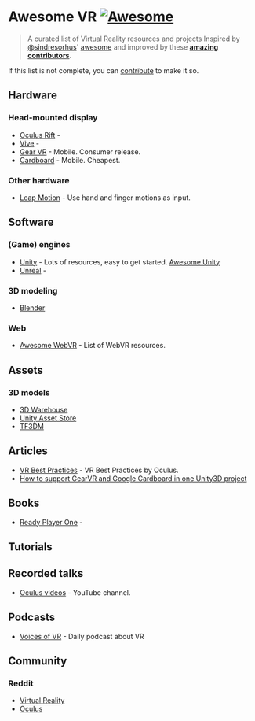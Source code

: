 # Awesome VR [![Awesome](https://cdn.rawgit.com/sindresorhus/awesome/d7305f38d29fed78fa85652e3a63e154dd8e8829/media/badge.svg)](https://github.com/sindresorhus/awesome)

> A curated list of Virtual Reality resources and projects
Inspired by [@sindresorhus](https://github.com/sindresorhus)' [awesome](https://github.com/sindresorhus/awesome) and improved by these **[amazing contributors](https://github.com/melbvr/awesome-VR/graphs/contributors)**.

If this list is not complete, you can [contribute](https://github.com/melbvr/awesome-VR/edit/master/README.md) to make it so.

## Hardware

### Head-mounted display

- [Oculus Rift](https://www.oculus.com/en-us/rift/) - 
- [Vive](http://www.htcvr.com/) - 
- [Gear VR](http://www.samsung.com/global/galaxy/wearables/gear-vr/) - Mobile. Consumer release.
- [Cardboard](https://www.google.com/get/cardboard/) - Mobile. Cheapest.

### Other hardware
- [Leap Motion](https://www.leapmotion.com/) - Use hand and finger motions as input.

## Software

### (Game) engines
- [Unity](https://unity3d.com/) - Lots of resources, easy to get started. [Awesome Unity ](https://github.com/RyanNielson/awesome-unity)
- [Unreal](https://www.unrealengine.com) -

### 3D modeling
- [Blender](https://www.blender.org/)

### Web
- [Awesome WebVR](https://github.com/wizztjh/awesome-WebVR) - List of WebVR resources.


## Assets

### 3D models
- [3D Warehouse](https://3dwarehouse.sketchup.com/?hl=en)
- [Unity Asset Store](https://www.assetstore.unity3d.com/en/#!/search/page=1/sortby=popularity/query=category:0)
- [TF3DM](http://tf3dm.com/)

## Articles
- [VR Best Practices](https://developer.oculus.com/documentation/intro-vr/latest/concepts/bp_intro/) - VR Best Practices by Oculus.
- [How to support GearVR and Google Cardboard in one Unity3D project](http://ralphbarbagallo.com/2015/05/26/how-to-support-gear-vr-and-google-cardboard-in-one-unity3d-project/)

## Books
- [Ready Player One](https://en.wikipedia.org/wiki/Ready_Player_One) -

## Tutorials

## Recorded talks
- [Oculus videos](https://www.youtube.com/user/oculusvr/videos) - YouTube channel.

## Podcasts
- [Voices of VR](http://voicesofvr.com/) - Daily podcast about VR

## Community

### Reddit
- [Virtual Reality](https://www.reddit.com/r/virtualreality/) 
- [Oculus](https://www.reddit.com/r/oculus/) 
